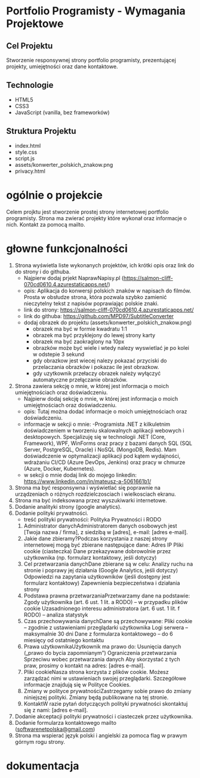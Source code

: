 # Portfolio Programisty - Wymagania Projektowe

## Cel Projektu
Stworzenie responsywnej strony portfolio programisty, prezentującej projekty, umiejętności oraz dane kontaktowe.

## Technologie
- HTML5
- CSS3
- JavaScript (vanilla, bez frameworków)

## Struktura Projektu
- index.html
- style.css
- script.js
- assets/konwerter_polskich_znakow.png
- privacy.html

# ogólnie o projekcie
Celem projktu jest stworzenie prostej strony internetowej portfolio programisty. Strona ma zwierać projekty które wykonał oraz informacje o nich. Kontakt za pomocą mailto.

# głowne funkcjonalności
1. Strona wyświetla liste wykonanych projektów, ich krótki opis oraz link do do strony i do githuba.
    - Najpierw dodaj prjekt NaprawNapisy.pl (https://salmon-cliff-070cd0610.4.azurestaticapps.net/)
    - opis: Aplikacja do konwersji polskich znaków w napisach do filmów. Prosta w obsłudze strona, która pozwala szybko zamienić nieczytelny tekst z napisów poprawiając polskie znaki. 
    - link do strony: https://salmon-cliff-070cd0610.4.azurestaticapps.net/
    - link do githuba: https://github.com/MPD97/SubtitleConverter
    - dodaj obrazek do projektu (assets/konwerter_polskich_znakow.png)
        - obrazek ma być w formie kwadratu 1:1
        - obrazek ma być przyklejony do lewej strony karty
        - obrazek ma być zaokraglony na 10px
        - obrazków może być wiele i wtedy nalezy wyswietlać je po kolei w odstepie 3 sekund
        - gdy obrazkow jest wiecej nalezy pokazać przyciski do przelaczania obrazków i pokazac ile jest obrazkow.
        - gdy uzytkownik przełaczy obrazek należy wyłączyć automatyczne przełączanie obrazków.
2. Strona zawiera sekcję o mnie, w której jest informacja o moich umiejętnościach oraz doświadczeniu.
    - Najpierw dodaj sekcję o mnie, w której jest informacja o moich umiejętnościach oraz doświadczeniu.
    - opis: Tutaj można dodać informacje o moich umiejętnościach oraz doświadczeniu.
    - informacje w sekcji o mnie:
        -Programista .NET z kilkuletnim doświadczeniem w tworzeniu skalowalnych aplikacji webowych i desktopowych. Specjalizuję się w technologii .NET (Core, Framework), WPF, WinForms oraz pracy z bazami danych SQL (SQL Server, PostgreSQL, Oracle) i NoSQL (MongoDB, Redis). Mam doświadczenie w optymalizacji aplikacji pod kątem wydajności, wdrażaniu CI/CD (Azure DevOps, Jenkins) oraz pracy w chmurze (Azure, Docker, Kubernetes).
    - w sekcji o mnie dodaj link do mojego linkedin: https://www.linkedin.com/in/mateusz-a-5061661b1/
3. Strona ma być responsywna i wyświetlać się poprawnie na urządzeniach o różnych rozdzielczosciach i wielkosciach ekranu.
4. Strona ma być indeksowana przez wyszukiwarki internetowe.
5. Dodanie analityki strony (google analytics).
6. Dodanie polityki prywatności. 
    - treść polityki prywatności:
    Polityka Prywatności i RODO
    1. Administrator danychAdministratorem danych osobowych jest [Twoja nazwa / firma], z siedzibą w [adres], e-mail: [adres e-mail].
    2. Jakie dane zbieramy?Podczas korzystania z naszej strony internetowej mogą być zbierane następujące dane:
    Adres IP
    Pliki cookie (ciasteczka)
    Dane przekazywane dobrowolnie przez użytkownika (np. formularz kontaktowy, jeśli dotyczy)
    3. Cel przetwarzania danychDane zbierane są w celu:
    Analizy ruchu na stronie i poprawy jej działania (Google Analytics, jeśli dotyczy)
    Odpowiedzi na zapytania użytkowników (jeśli dostępny jest formularz kontaktowy)
    Zapewnienia bezpieczeństwa i działania strony
    4. Podstawa prawna przetwarzaniaPrzetwarzamy dane na podstawie:
    Zgody użytkownika (art. 6 ust. 1 lit. a RODO) – w przypadku plików cookie
    Uzasadnionego interesu administratora (art. 6 ust. 1 lit. f RODO) – analiza statystyk
    5. Czas przechowywania danychDane są przechowywane:
    Pliki cookie – zgodnie z ustawieniami przeglądarki użytkownika
    Logi serwera – maksymalnie 30 dni
    Dane z formularza kontaktowego – do 6 miesięcy od ostatniego kontaktu
    6. Prawa użytkownikaUżytkownik ma prawo do:
    Usunięcia danych („prawo do bycia zapomnianym”)
    Ograniczenia przetwarzania
    Sprzeciwu wobec przetwarzania danych
    Aby skorzystać z tych praw, prosimy o kontakt na adres: [adres e-mail].
    7. Pliki cookieNasza strona korzysta z plików cookie. Możesz zarządzać nimi w ustawieniach swojej przeglądarki. Szczegółowe informacje znajdują się w Polityce Cookies.
    8. Zmiany w polityce prywatnościZastrzegamy sobie prawo do zmiany niniejszej polityki. Zmiany będą publikowane na tej stronie.
    9. KontaktW razie pytań dotyczących polityki prywatności skontaktuj się z nami: [adres e-mail].
7. Dodanie akceptacji polityki prywatności i ciasteczek przez użytkownika.
8. Dodanie formularza kontaktowego mailto (softwarenetpolska@gmail.com)
9. Strona ma wspierać język polski i angielski za pomoca flag w prawym górnym rogu strony.

# dokumentacja